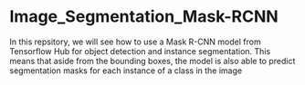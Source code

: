 # Image_Segmentation_Mask-RCNN
In this repsitory, we will see how to use a Mask R-CNN model from Tensorflow Hub for object detection and instance segmentation. This means that aside from the bounding boxes, the model is also able to predict segmentation masks for each instance of a class in the image
